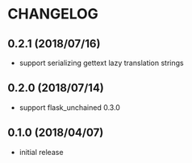 # CHANGELOG

## 0.2.1 (2018/07/16)

* support serializing gettext lazy translation strings

## 0.2.0 (2018/07/14)

* support flask_unchained 0.3.0

## 0.1.0 (2018/04/07)

* initial release
